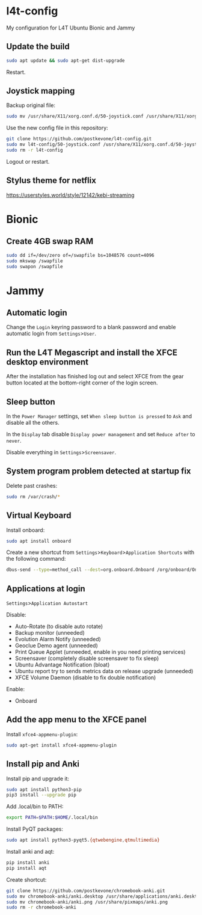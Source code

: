 # l4t-config
My configuration for L4T Ubuntu Bionic and Jammy

## Update the build

```bash
sudo apt update && sudo apt-get dist-upgrade
```

Restart.

## Joystick mapping

Backup original file:

```bash
sudo mv /usr/share/X11/xorg.conf.d/50-joystick.conf /usr/share/X11/xorg.conf.d/50-joystick.conf.bak
```

Use the new config file in this repository:

```bash
git clone https://github.com/postkevone/l4t-config.git
sudo mv l4t-config/50-joystick.conf /usr/share/X11/xorg.conf.d/50-joystick.conf
sudo rm -r l4t-config
```

Logout or restart.

## Stylus theme for netflix

https://userstyles.world/style/12142/kebi-streaming

# Bionic

## Create 4GB swap RAM

```bash
sudo dd if=/dev/zero of=/swapfile bs=1048576 count=4096
sudo mkswap /swapfile
sudo swapon /swapfile
```

# Jammy

## Automatic login

Change the `Login` keyring password to a blank password and enable automatic login from `Settings`>`User`.

## Run the L4T Megascript and install the XFCE desktop environment

After the installation has finished log out and select XFCE from the gear button located at the bottom-right corner of the login screen.

## Sleep button

In the `Power Manager` settings, set `When sleep button is pressed` to `Ask` and disable all the others.

In the `Display` tab disable `Display power management` and set `Reduce after` to `never`.

Disable everything in `Settings`>`Screensaver`.

## System program problem detected at startup fix

Delete past crashes:
```bash
sudo rm /var/crash/*
```

## Virtual Keyboard

Install onboard:

```bash
sudo apt install onboard
```

Create a new shortcut from `Settings`>`Keyboard`>`Application Shortcuts` with the following command:

```bash
dbus-send --type=method_call --dest=org.onboard.Onboard /org/onboard/Onboard/Keyboard org.onboard.Onboard.Keyboard.ToggleVisible
```

## Applications at login

`Settings`>`Application Autostart`

Disable:

- Auto-Rotate (to disable auto rotate)
- Backup monitor (unneeded)
- Evolution Alarm Notify (unneeded)
- Geoclue Demo agent (unneeded)
- Print Queue Applet (unneeded, enable in you need printing services)
- Screensaver (completely disable screensaver to fix sleep)
- Ubuntu Advantage Notification (bloat)
- Ubuntu report try to sends metrics data on release upgrade (unneeded)
- XFCE Volume Daemon (disable to fix double notification)

Enable:

- Onboard

## Add the app menu to the XFCE panel

Install `xfce4-appmenu-plugin`:

```bash
sudo apt-get install xfce4-appmenu-plugin
```

## Install pip and Anki

Install pip and upgrade it:

```bash
sudo apt install python3-pip
pip3 install --upgrade pip
```

Add .local/bin to PATH:

```bash
export PATH=$PATH:$HOME/.local/bin
```

Install PyQT packages:

```bash
sudo apt install python3-pyqt5.{qtwebengine,qtmultimedia}
```

Install anki and aqt:

```bash
pip install anki
pip install aqt
```

Create shortcut:

```bash
git clone https://github.com/postkevone/chromebook-anki.git
sudo mv chromebook-anki/anki.desktop /usr/share/applications/anki.desktop
sudo mv chromebook-anki/anki.png /usr/share/pixmaps/anki.png
sudo rm -r chromebook-anki
```